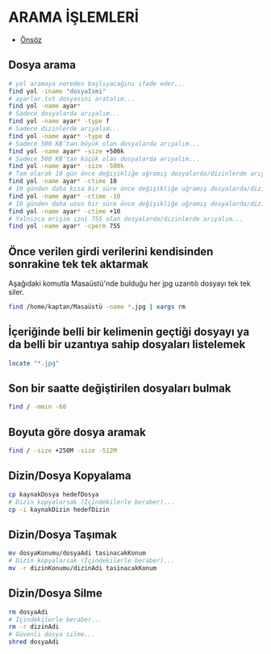 # ARAMA İŞLEMLERİ

- [Önsöz](https://github.com/cicekhasan/DersNotlarim)


## Dosya arama 

```bash
# yol aramaya nereden başlıyacağını ifade eder...
find yol -iname "dosyaIsmi"
# ayarlar.txt dosyasını aratalım...
find yol -name ayar*
# Sadece dosyalarda arıyalım...
find yol -name ayar* -type f
# Sadece dizinlerde arıyalım...
find yol -name ayar* -type d
# Sadece 500 KB’tan büyük olan dosyalarda arıyalım...
find yol -name ayar* -size +500k
# Sadece 500 KB’tan küçük olan dosyalarda arıyalım...
find yol -name ayar* -size -500k
# Tam olarak 10 gün önce değişikliğe uğramış dosyalarda/dizinlerde arıyalım...
find yol -name ayar* -ctime 10
# 10 günden daha kısa bir süre önce değişikliğe uğramış dosyalarda/dizinlerde arıyalım...
find yol -name ayar* -ctime -10
# 10 günden daha uzun bir süre önce değişikliğe uğramış dosyalarda/dizinlerde arıyalım...
find yol -name ayar* -ctime +10
# Yalnızca erişim izni 755 olan dosyalarda/dizinlerde arıyalım...
find yol -name ayar* -cperm 755

```

## Önce verilen girdi verilerini kendisinden sonrakine tek tek aktarmak

Aşağıdaki komutla Masaüstü'nde bulduğu her jpg uzantılı dosyayı tek tek siler.

```bash
find /home/kaptan/Masaüstü -name *.jpg | xargs rm
```

## İçeriğinde belli bir kelimenin geçtiği dosyayı ya da belli bir uzantıya sahip dosyaları listelemek

```bash
locate "*.jpg"
```

## Son bir saatte değiştirilen dosyaları bulmak

```bash
find / -mmin -60
```

## Boyuta göre dosya aramak

```bash
find / -size +250M -size -512M
```

## Dizin/Dosya Kopyalama

```bash
cp kaynakDosya hedefDosya
# Dizin kopyalarsak (İçindekilerle beraber)...
cp -i kaynakDizin hedefDizin
```

## Dizin/Dosya Taşımak

```bash
mv dosyaKonumu/dosyaAdi tasinacakKonum
# Dizin kopyalarsak (İçindekilerle beraber)...
mv -r dizinKonumu/dizinAdi tasinacakKonum
```

## Dizin/Dosya Silme

```bash
rm dosyaAdi
# İçindekilerle beraber...
rm -r dizinAdi
# Güvenli dosya silme...
shred dosyaAdi
```


